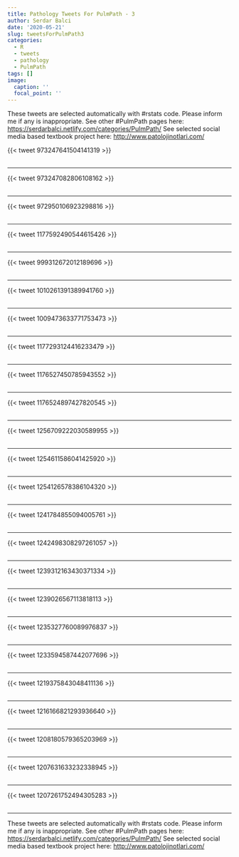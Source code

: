 ```yaml
---
title: Pathology Tweets For PulmPath - 3
author: Serdar Balci
date: '2020-05-21'
slug: tweetsForPulmPath3
categories:
  - R
  - tweets
  - pathology
  - PulmPath
tags: []
image:
  caption: ''
  focal_point: ''
---
```



These tweets are selected automatically with #rstats code. Please inform me if any is inappropriate.
See other #PulmPath pages here: https://serdarbalci.netlify.com/categories/PulmPath/ 
See selected social media based textbook project here: http://www.patolojinotlari.com/

{{< tweet 973247641504141319 >}}
<br>
<br>
<hr>
{{< tweet 973247082806108162 >}}
<br>
<br>
<hr>
{{< tweet 972950106923298816 >}}
<br>
<br>
<hr>
{{< tweet 1177592490544615426 >}}
<br>
<br>
<hr>
{{< tweet 999312672012189696 >}}
<br>
<br>
<hr>
{{< tweet 1010261391389941760 >}}
<br>
<br>
<hr>
{{< tweet 1009473633771753473 >}}
<br>
<br>
<hr>
{{< tweet 1177293124416233479 >}}
<br>
<br>
<hr>
{{< tweet 1176527450785943552 >}}
<br>
<br>
<hr>
{{< tweet 1176524897427820545 >}}
<br>
<br>
<hr>
{{< tweet 1256709222030589955 >}}
<br>
<br>
<hr>
{{< tweet 1254611586041425920 >}}
<br>
<br>
<hr>
{{< tweet 1254126578386104320 >}}
<br>
<br>
<hr>
{{< tweet 1241784855094005761 >}}
<br>
<br>
<hr>
{{< tweet 1242498308297261057 >}}
<br>
<br>
<hr>
{{< tweet 1239312163430371334 >}}
<br>
<br>
<hr>
{{< tweet 1239026567113818113 >}}
<br>
<br>
<hr>
{{< tweet 1235327760089976837 >}}
<br>
<br>
<hr>
{{< tweet 1233594587442077696 >}}
<br>
<br>
<hr>
{{< tweet 1219375843048411136 >}}
<br>
<br>
<hr>
{{< tweet 1216166821293936640 >}}
<br>
<br>
<hr>
{{< tweet 1208180579365203969 >}}
<br>
<br>
<hr>
{{< tweet 1207631633232338945 >}}
<br>
<br>
<hr>
{{< tweet 1207261752494305283 >}}
<br>
<br>
<hr>


These tweets are selected automatically with #rstats code. Please inform me if any is inappropriate.
See other #PulmPath pages here: https://serdarbalci.netlify.com/categories/PulmPath/ 
See selected social media based textbook project here: http://www.patolojinotlari.com/
